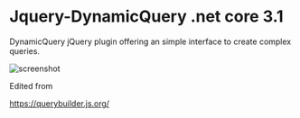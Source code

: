 # Jquery-DynamicQuery .net core 3.1
DynamicQuery
jQuery plugin offering an simple interface to create complex queries.


<img src="https://raw.githubusercontent.com/mistic100/jQuery-QueryBuilder/master/examples/screenshot.png" alt="screenshot" style="max-width:100%;">


Edited from 

https://querybuilder.js.org/

